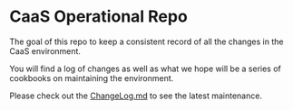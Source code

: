 # CaaS Operational Repo

The goal of this repo to keep a consistent record of all the changes in the CaaS environment.

You will find a log of changes as well as what we hope will be a series of cookbooks on maintaining the environment.

Please check out the [ChangeLog.md](https://github.com/hemanth-avs/CaaS/blob/master/ChangeLog.md) to see the latest maintenance.  
